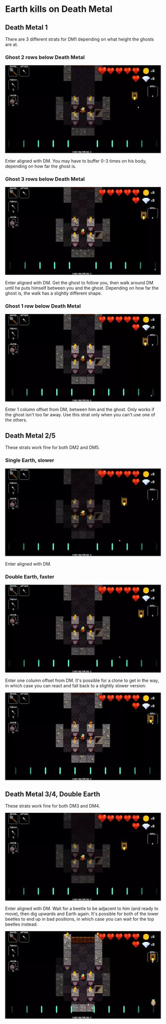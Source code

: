 # Earth kills on Death Metal

## Death Metal 1

There are 3 different strats for DM1 depending on what height the ghosts are at.

### Ghost 2 rows below Death Metal

![](dm1_1.webp)

Enter aligned with DM.  You may have to buffer 0-3 times on his body,
depending on how far the ghost is.

### Ghost 3 rows below Death Metal

![](dm1_2.webp)

Enter aligned with DM.  Get the ghost to follow you,
then walk around DM until he puts himself between you and the ghost.
Depending on how far the ghost is, the walk has a slightly different shape.

### Ghost 1 row below Death Metal

![](dm1_3.webp)

Enter 1 column offset from DM, between him and the ghost.
Only works if the ghost isn't too far away.
Use this strat only when you can't use one of the others.

## Death Metal 2/5

These strats work fine for both DM2 and DM5.

### Single Earth, slower

![](dm2.webp)

Enter aligned with DM.

### Double Earth, faster

![](dm2_2.webp)

Enter one column offset from DM.  It's possible for a clone to get in the way,
in which case you can react and fall back to a slightly slower version:

![](dm2_2_fix.webp)

## Death Metal 3/4, Double Earth

These strats work fine for both DM3 and DM4.

![](dm3.webp)

Enter aligned with DM.  Wait for a beetle to be adjacent to him
(and ready to move), then dig upwards and Earth again.
It's possible for both of the lower beetles to end up in bad positions,
in which case you can wait for the top beetles instead:

![](dm3_2.webp)
